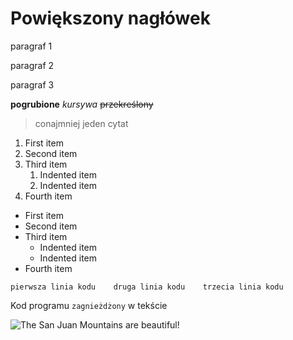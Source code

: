 # Powiększony nagłówek

paragraf 1

paragraf 2

paragraf 3

**pogrubione** *kursywa* ~~przekreślony~~

> conajmniej jeden cytat

1. First item
2. Second item
3. Third item
    1. Indented item
    2. Indented item
4. Fourth item 

- First item
- Second item
- Third item
    - Indented item
    - Indented item
- Fourth item 

`pierwsza linia kodu   
druga linia kodu   
trzecia linia kodu`

Kod programu `zagnieżdżony` w tekście

![The San Juan Mountains are beautiful!](/assets/images/san-juan-mountains.jpg "San Juan Mountains")
